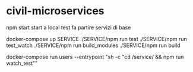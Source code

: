 # civil-microservices

npm start
start a local test
fa partire servizi di base


docker-compose up SERVICE
./SERVICE/npm run test
./SERVICE/npm run test_watch
./SERVICE/npm run build_modules
./SERVICE/npm run build


docker-compose run users --entrypoint "sh -c \"cd /service/ && npm run watch_test\""
